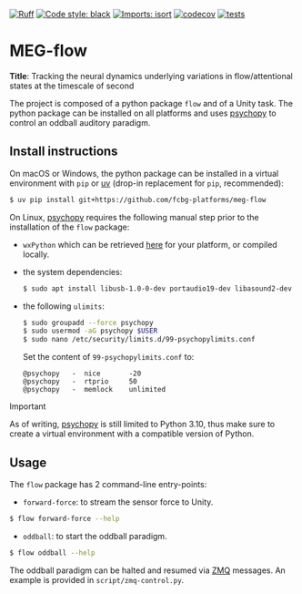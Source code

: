 [![Ruff](https://img.shields.io/endpoint?url=https://raw.githubusercontent.com/astral-sh/ruff/main/assets/badge/v2.json)](https://github.com/astral-sh/ruff)
[![Code style: black](https://img.shields.io/badge/code%20style-black-000000.svg)](https://github.com/psf/black)
[![Imports: isort](https://img.shields.io/badge/%20imports-isort-%231674b1?style=flat&labelColor=ef8336)](https://pycqa.github.io/isort/)
[![codecov](https://codecov.io/gh/fcbg-platforms/meg-flow/graph/badge.svg?token=e6jhOYlSZg)](https://codecov.io/gh/fcbg-platforms/meg-flow)
[![tests](https://github.com/fcbg-platforms/meg-flow/actions/workflows/pytest.yaml/badge.svg?branch=main)](https://github.com/fcbg-platforms/meg-flow/actions/workflows/pytest.yaml)

# MEG-flow

**Title**: Tracking the neural dynamics underlying variations in flow/attentional states
at the timescale of second

The project is composed of a python package `flow` and of a Unity task. The python
package can be installed on all platforms and uses [psychopy](https://www.psychopy.org/)
to control an oddball auditory paradigm.

## Install instructions

On macOS or Windows, the python package can be installed in a virtual environment with
`pip` or [uv](https://docs.astral.sh/uv/) (drop-in replacement for `pip`, recommended):

```bash
$ uv pip install git+https://github.com/fcbg-platforms/meg-flow
```

On Linux, [psychopy](https://www.psychopy.org/) requires the following manual step prior
to the installation of the `flow` package:

- `wxPython` which can be retrieved
  [here](https://extras.wxpython.org/wxPython4/extras/linux/gtk3/) for your platform, or
  compiled locally.
- the system dependencies:

  ```bash
  $ sudo apt install libusb-1.0-0-dev portaudio19-dev libasound2-dev libsdl2-2.0-0
  ```

- the following `ulimits`:

  ```bash
  $ sudo groupadd --force psychopy
  $ sudo usermod -aG psychopy $USER
  $ sudo nano /etc/security/limits.d/99-psychopylimits.conf
  ```

  Set the content of `99-psychopylimits.conf` to:

  ```
  @psychopy   -  nice       -20
  @psychopy   -  rtprio     50
  @psychopy   -  memlock    unlimited
  ```

> [!IMPORTANT]
> As of writing, [psychopy](https://www.psychopy.org/) is still limited to Python 3.10,
> thus make sure to create a virtual environment with a compatible version of Python.

## Usage

The `flow` package has 2 command-line entry-points:

* `forward-force`: to stream the sensor force to Unity.

```bash
$ flow forward-force --help
```

* `oddball`: to start the oddball paradigm.

```bash
$ flow oddball --help
```

The oddball paradigm can be halted and resumed via [ZMQ](https://zeromq.org/) messages.
An example is provided in `script/zmq-control.py`.
